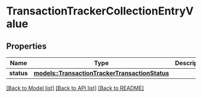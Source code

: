 # TransactionTrackerCollectionEntryValue

## Properties

Name | Type | Description | Notes
------------ | ------------- | ------------- | -------------
**status** | [**models::TransactionTrackerTransactionStatus**](TransactionTrackerTransactionStatus.md) |  | 

[[Back to Model list]](../README.md#documentation-for-models) [[Back to API list]](../README.md#documentation-for-api-endpoints) [[Back to README]](../README.md)


